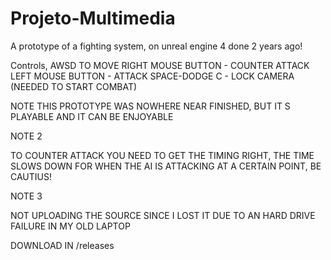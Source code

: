 # Projeto-Multimedia
A prototype of a fighting system, on unreal engine 4 done 2 years ago!


Controls, AWSD TO MOVE
RIGHT MOUSE BUTTON - COUNTER ATTACK
LEFT MOUSE BUTTON - ATTACK
SPACE-DODGE
C - LOCK CAMERA (NEEDED TO START COMBAT)



NOTE
THIS PROTOTYPE WAS NOWHERE NEAR FINISHED,  BUT IT S PLAYABLE AND IT CAN BE ENJOYABLE


NOTE 2

TO COUNTER ATTACK YOU NEED TO GET THE TIMING RIGHT, THE TIME SLOWS DOWN FOR WHEN THE AI IS ATTACKING AT A CERTAIN POINT, BE CAUTIUS!

NOTE 3

NOT UPLOADING THE SOURCE SINCE I LOST IT DUE TO AN HARD DRIVE FAILURE IN MY OLD LAPTOP


DOWNLOAD IN /releases
